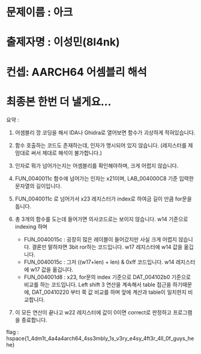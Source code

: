# 문제이름 : 아크 
# 출제자명 : 이성민(8l4nk)
# 컨셉: AARCH64 어셈블리 해석 
# 최종본 한번 더 낼게요...



요약 : 
1. 어셈블리 깡 코딩을 해서 IDA나 Ghidra로 열어보면 함수가 괴상하게 적혀있습니다.
2. 함수 호출하는 코드도 존재하는데, 인자가 명시되어 있지 않습니다. (레지스터를 제 맘대로 써서 제대로 해석이 불가합니다.)
3. 인자로 뭐가 넘어가는지는 어셈블리를 확인해야하며, 크게 어렵지 않습니다.
4. FUN_0040011c 함수에 넘어가는 인자는 x21이며, LAB_004000C8 기준 입력한 문자열의 길이입니다.
5. FUN_0040011c 로 넘어가서 x23 레지스터가 index로 하여금 길이 만큼 for문을 돕니다.
6. 총 3개의 함수를 도는데 들어가면 의사코드로는 보이지 않습니다.
	w14 기준으로 indexing 하며
	- FUN_0040015c : 굉장히 많은 레이블이 들어갔지만 사실 크게 어렵지 않습니다. 결론만 말하자면 3bit ror하는 코드입니다.
	w17 레지스터에 w14 값을 옮깁니다. 
	- FUN_0040015c : 그저 ((w17+len) + len) & 0xff 코드입니다.
	w14 레지스터에 w17 값을 옮깁니다.
	- FUN_004001d8 : x23, for문의 index 기준으로 DAT_004102b0 기준으로 비교를 하는 코드입니다.
				Left shift 3 연산을 계속해서 table 접근을 하기때문에, DAT_00410220 부터 쭉 값 비교를 하며 앞에 계산과 table이 일치한지 비교합니다.

7. 이 모든 연산이 끝나고 w22 레지스터에 값이 0이면 correct로 판정하고 프로그램을 종료합니다.


flag : hspace{1_4dm1t_4a4a4arch64_4ss3mbly_1s_v3ry_e4sy_4ft3r_4ll_0f_guys_hehe}

